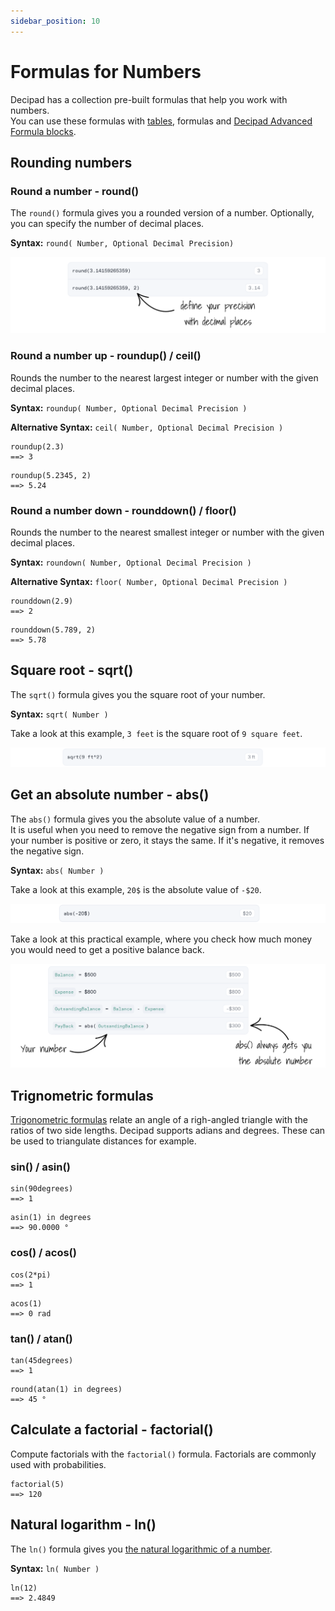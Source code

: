 ```yaml
---
sidebar_position: 10
---
```


# Formulas for Numbers

Decipad has a collection pre-built formulas that help you work with numbers. <br /> You can use these formulas with [tables](/docs/quick-start/tables), formulas and [Decipad Advanced Formula blocks](/docs/advanced-concepts/advanced-formulas).

## Rounding numbers

### Round a number - round()

The `round()` formula gives you a rounded version of a number. Optionally, you can specify the number of decimal places.

**Syntax:** `round( Number, Optional Decimal Precision)`

![round formula](./img/ROUND.png)

### Round a number up - roundup() / ceil()

Rounds the number to the nearest largest integer or number with the given decimal places.

**Syntax:** `roundup( Number, Optional Decimal Precision )`

**Alternative Syntax:** `ceil( Number, Optional Decimal Precision )`

```deci live
roundup(2.3)
==> 3
```

```deci live
roundup(5.2345, 2)
==> 5.24
```

### Round a number down - rounddown() / floor()

Rounds the number to the nearest smallest integer or number with the given decimal places.

**Syntax:** `roundown( Number, Optional Decimal Precision )`

**Alternative Syntax:** `floor( Number, Optional Decimal Precision )`

```deci live
rounddown(2.9)
==> 2
```

```deci live
rounddown(5.789, 2)
==> 5.78
```

## Square root - sqrt()

The `sqrt()` formula gives you the square root of your number.

**Syntax:** `sqrt( Number )`

Take a look at this example, `3 feet` is the square root of `9 square feet`.

![sqroot formula](./img/SQROOT.png)

## Get an absolute number - abs()

The `abs()` formula gives you the absolute value of a number. <br/> It is useful when you need to remove the negative sign from a number.
If your number is positive or zero, it stays the same. If it's negative, it removes the negative sign.

**Syntax:** `abs( Number )`

Take a look at this example, `20$` is the absolute value of `-$20`.

![abs formula](./img/ABS.png)

Take a look at this practical example, where you check how much money you would need to get a positive balance back.

![abs formula](./img/ABS2.png)

## Trignometric formulas

[Trigonometric formulas](https://en.wikipedia.org/wiki/List_of_trigonometric_identities) relate an angle of a righ-angled triangle with the ratios of two side lengths. Decipad supports adians and degrees. These can be used to triangulate distances for example.

### sin() / asin()

```deci live
sin(90degrees)
==> 1
```

```deci live
asin(1) in degrees
==> 90.0000 °
```

### cos() / acos()

```deci live
cos(2*pi)
==> 1
```

```deci live
acos(1)
==> 0 rad
```

### tan() / atan()

```deci live
tan(45degrees)
==> 1
```

```deci live
round(atan(1) in degrees)
==> 45 °
```

## Calculate a factorial - factorial()

Compute factorials with the `factorial()` formula. Factorials are commonly used with probabilities.

```deci live
factorial(5)
==> 120
```

## Natural logarithm - ln()

The `ln()` formula gives you [the natural logarithmic of a number](https://en.wikipedia.org/wiki/Natural_logarithm).

**Syntax:** `ln( Number )`

```deci live
ln(12)
==> 2.4849
```
